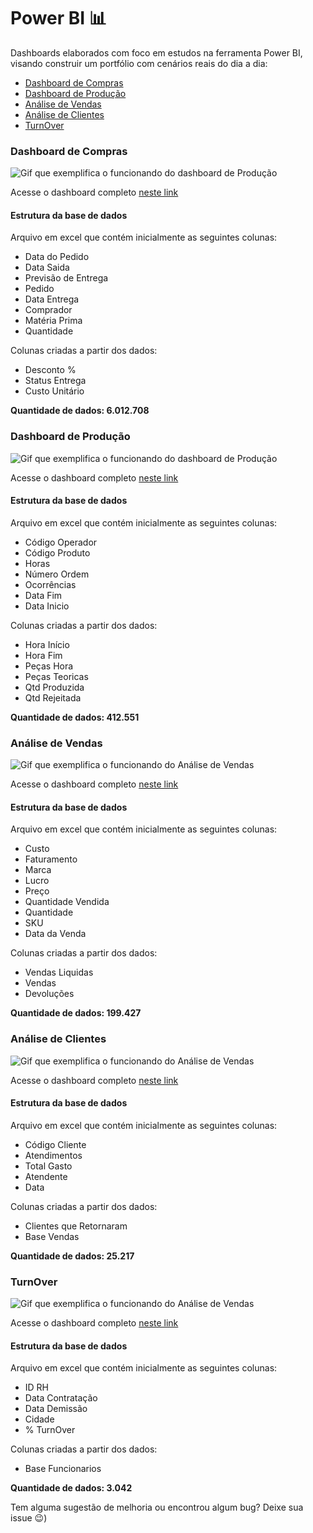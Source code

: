 # Power BI 📊

Dashboards elaborados com foco em estudos na ferramenta Power BI, visando construir um portfólio com cenários reais do dia a dia:

- [Dashboard de Compras](https://github.com/thaiskaroline/PowerBI/tree/main/Dados/Dashboard%20Compras)
- [Dashboard de Produção](https://github.com/thaiskaroline/PowerBI/tree/main/Dados/Dashboard%20Produ%C3%A7%C3%A3o)
- [Análise de Vendas](https://github.com/thaiskaroline/PowerBI/tree/main/Dados/An%C3%A1lise%20Vendas)
- [Análise de Clientes](https://github.com/thaiskaroline/PowerBI/tree/main/Dados/An%C3%A1lise%20Clientes)
- [TurnOver](https://github.com/thaiskaroline/PowerBI/tree/main/Dados/TurnOver)


### Dashboard de Compras

![Gif que exemplifica o funcionando do dashboard de Produção](https://github.com/thaiskaroline/PowerBI/blob/a876c7d965464c1d098935f6ed323cfb98a330a0/Gif's/Gif_Dashboard_Compras.gif)

Acesse o dashboard completo [neste link](https://app.powerbi.com/links/0UQ7CUiXat?ctid=94f13ec7-9c64-4310-88af-1e82e75dfe00&pbi_source=linkShare)

#### Estrutura da base de dados

Arquivo em excel que contém inicialmente as seguintes colunas:
- Data do Pedido
- Data Saida
- Previsão de Entrega
- Pedido
- Data Entrega
- Comprador
- Matéria Prima
- Quantidade 

Colunas criadas a partir dos dados:
- Desconto %
- Status Entrega
- Custo Unitário

**Quantidade de dados: 6.012.708** 

### Dashboard de Produção

![Gif que exemplifica o funcionando do dashboard de Produção](https://imgur.com/9KTX0Lh.gif)

Acesse o dashboard completo [neste link](https://app.powerbi.com/links/m_fbG9iApf?ctid=94f13ec7-9c64-4310-88af-1e82e75dfe00&pbi_source=linkShare)

#### Estrutura da base de dados

Arquivo em excel que contém inicialmente as seguintes colunas:
- Código Operador
- Código Produto
- Horas
- Número Ordem
- Ocorrências
- Data Fim
- Data Inicio 

Colunas criadas a partir dos dados:
- Hora Início
- Hora Fim
- Peças Hora
- Peças Teoricas
- Qtd Produzida
- Qtd Rejeitada

**Quantidade de dados: 412.551** 

### Análise de Vendas

![Gif que exemplifica o funcionando do Análise de Vendas](https://imgur.com/hC8nRcU.gif)

Acesse o dashboard completo [neste link](https://app.powerbi.com/links/U3Tif3XALM?ctid=94f13ec7-9c64-4310-88af-1e82e75dfe00&pbi_source=linkShare)

#### Estrutura da base de dados

Arquivo em excel que contém inicialmente as seguintes colunas:
- Custo
- Faturamento
- Marca
- Lucro
- Preço
- Quantidade Vendida
- Quantidade
- SKU
- Data da Venda

Colunas criadas a partir dos dados:
- Vendas Liquidas
- Vendas
- Devoluções

**Quantidade de dados: 199.427** 

### Análise de Clientes

![Gif que exemplifica o funcionando do Análise de Vendas](https://imgur.com/yanKLhq.gif)

Acesse o dashboard completo [neste link](https://app.powerbi.com/links/AE3V1cp0hS?ctid=94f13ec7-9c64-4310-88af-1e82e75dfe00&pbi_source=linkShare)

#### Estrutura da base de dados

Arquivo em excel que contém inicialmente as seguintes colunas:
- Código Cliente
- Atendimentos
- Total Gasto
- Atendente
- Data


Colunas criadas a partir dos dados:
- Clientes que Retornaram
- Base Vendas

**Quantidade de dados: 25.217** 


### TurnOver

![Gif que exemplifica o funcionando do Análise de Vendas](https://imgur.com/5HMKNrg.gif)

Acesse o dashboard completo [neste link](https://app.powerbi.com/links/Y-Wn5k-AaD?ctid=94f13ec7-9c64-4310-88af-1e82e75dfe00&pbi_source=linkShare)

#### Estrutura da base de dados

Arquivo em excel que contém inicialmente as seguintes colunas:
- ID RH
- Data Contratação
- Data Demissão
- Cidade
- % TurnOver


Colunas criadas a partir dos dados:
- Base Funcionarios

**Quantidade de dados: 3.042** 


Tem alguma sugestão de melhoria ou encontrou algum bug? Deixe sua issue 😉)


